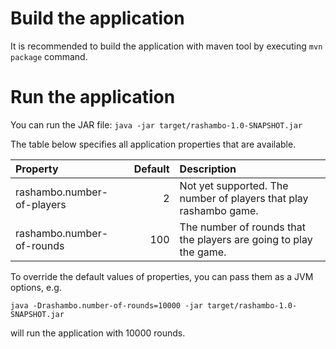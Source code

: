 # Build the application

It is recommended to build the application with maven tool by executing `mvn package` command.

# Run the application

You can run the JAR file: `java -jar target/rashambo-1.0-SNAPSHOT.jar`

The table below specifies all application properties that are available.

| Property                   | Default | Description  |
|:-------------------------- | -------:|:------------ |
| rashambo.number-of-players | 2       | Not yet supported. The number of players that play rashambo game. |
| rashambo.number-of-rounds  | 100     | The number of rounds that the players are going to play the game. |

To override the default values of properties, you can pass them as a JVM options, e.g. 
```
java -Drashambo.number-of-rounds=10000 -jar target/rashambo-1.0-SNAPSHOT.jar
``` 
will run the application with 10000 rounds.